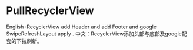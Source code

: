 # PullRecyclerView

English :RecyclerView add Header and add Footer and google SwipeRefreshLayout apply .
中文：RecyclerView添加头部与底部及google配套的下拉刷新。
